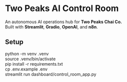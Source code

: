 # Two Peaks AI Control Room

An autonomous AI operations hub for **Two Peaks Chai Co.**  
Built with **Streamlit**, **Gradio**, **OpenAI**, and **n8n**.

## Setup
python -m venv .venv  
source .venv/bin/activate  
pip install -r requirements.txt  
cp .env.example .env  
streamlit run dashboard/control_room_app.py
